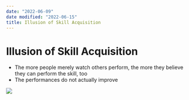 ```yaml
---
date: "2022-06-09"
date modified: "2022-06-15"
title: Illusion of Skill Acquisition
---
```


# Illusion of Skill Acquisition
- The more people merely watch others perform, the more they believe they can perform the skill, too
- The performances do not actually improve

![](https://i.imgur.com/ThwH5LH.png)
